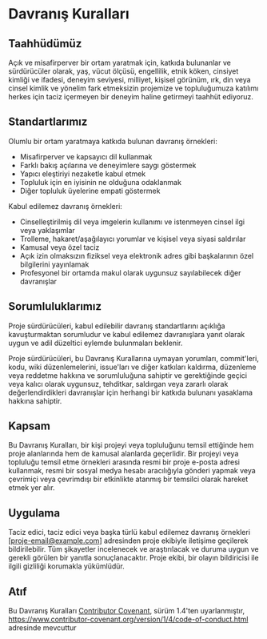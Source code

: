 # Davranış Kuralları

## Taahhüdümüz

Açık ve misafirperver bir ortam yaratmak için, katkıda bulunanlar ve sürdürücüler olarak, yaş, vücut ölçüsü, engellilik, etnik köken, cinsiyet kimliği ve ifadesi, deneyim seviyesi, milliyet, kişisel görünüm, ırk, din veya cinsel kimlik ve yönelim fark etmeksizin projemize ve topluluğumuza katılımı herkes için taciz içermeyen bir deneyim haline getirmeyi taahhüt ediyoruz.

## Standartlarımız

Olumlu bir ortam yaratmaya katkıda bulunan davranış örnekleri:

* Misafirperver ve kapsayıcı dil kullanmak
* Farklı bakış açılarına ve deneyimlere saygı göstermek
* Yapıcı eleştiriyi nezaketle kabul etmek
* Topluluk için en iyisinin ne olduğuna odaklanmak
* Diğer topluluk üyelerine empati göstermek

Kabul edilemez davranış örnekleri:

* Cinselleştirilmiş dil veya imgelerin kullanımı ve istenmeyen cinsel ilgi veya yaklaşımlar
* Trolleme, hakaret/aşağılayıcı yorumlar ve kişisel veya siyasi saldırılar
* Kamusal veya özel taciz
* Açık izin olmaksızın fiziksel veya elektronik adres gibi başkalarının özel bilgilerini yayınlamak
* Profesyonel bir ortamda makul olarak uygunsuz sayılabilecek diğer davranışlar

## Sorumluluklarımız

Proje sürdürücüleri, kabul edilebilir davranış standartlarını açıklığa kavuşturmaktan sorumludur ve kabul edilemez davranışlara yanıt olarak uygun ve adil düzeltici eylemde bulunmaları beklenir.

Proje sürdürücüleri, bu Davranış Kurallarına uymayan yorumları, commit'leri, kodu, wiki düzenlemelerini, issue'ları ve diğer katkıları kaldırma, düzenleme veya reddetme hakkına ve sorumluluğuna sahiptir ve gerektiğinde geçici veya kalıcı olarak uygunsuz, tehditkar, saldırgan veya zararlı olarak değerlendirdikleri davranışlar için herhangi bir katkıda bulunanı yasaklama hakkına sahiptir.

## Kapsam

Bu Davranış Kuralları, bir kişi projeyi veya topluluğunu temsil ettiğinde hem proje alanlarında hem de kamusal alanlarda geçerlidir. Bir projeyi veya topluluğu temsil etme örnekleri arasında resmi bir proje e-posta adresi kullanmak, resmi bir sosyal medya hesabı aracılığıyla gönderi yapmak veya çevrimiçi veya çevrimdışı bir etkinlikte atanmış bir temsilci olarak hareket etmek yer alır.

## Uygulama

Taciz edici, taciz edici veya başka türlü kabul edilemez davranış örnekleri [proje-email@example.com] adresinden proje ekibiyle iletişime geçilerek bildirilebilir. Tüm şikayetler incelenecek ve araştırılacak ve duruma uygun ve gerekli görülen bir yanıtla sonuçlanacaktır. Proje ekibi, bir olayın bildiricisi ile ilgili gizliliği korumakla yükümlüdür.

## Atıf

Bu Davranış Kuralları [Contributor Covenant][homepage], sürüm 1.4'ten uyarlanmıştır, https://www.contributor-covenant.org/version/1/4/code-of-conduct.html adresinde mevcuttur

[homepage]: https://www.contributor-covenant.org 